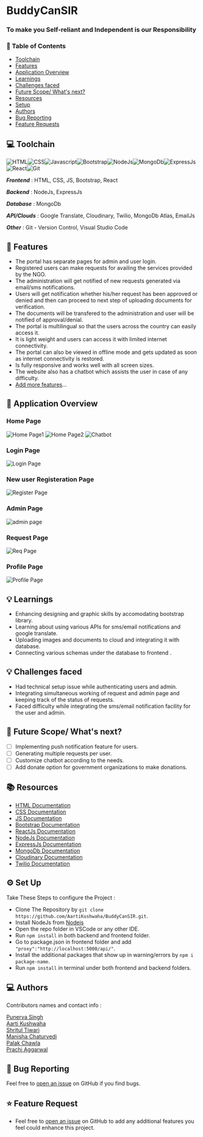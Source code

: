# BuddyCanSIR
### To make you Self-reliant and Independent is our Responsibility

### 📌 Table of Contents
* [Toolchain](#toolchain)
* [Features](#features)
* [Application Overview](#overview)
* [Learnings](#learning)
* [Challenges faced](#challenges)
* [Future Scope/ What's next?](#scope)
* [Resources](#resources)
* [Setup](#setup)
* [Authors](#authors)
* [Bug Reporting](#bug)
* [Feature Requests](#feature-request)


<a id="toolchain"></a>
## 💻 Toolchain

<img alt="HTML" src="https://img.shields.io/badge/html5-%23E34F26.svg?style=for-the-badge&logo=html5&logoColor=white"/><img alt="CSS" src="https://img.shields.io/badge/css3-%231572B6.svg?style=for-the-badge&logo=css3&logoColor=white"/><img alt="Javascript" src="https://img.shields.io/badge/javascript-%23323330.svg?style=for-the-badge&logo=javascript&logoColor=%23F7DF1E"/><img alt="Bootstrap" src="https://img.shields.io/badge/bootstrap-%23563D7C.svg?style=for-the-badge&logo=bootstrap&logoColor=white"/><img alt="NodeJs" src="https://img.shields.io/badge/Node.js-%23000.svg?style=for-the-badge&logo=node.js&logoColor=white"/><img alt="MongoDb" src="https://img.shields.io/badge/MongoDB-%2307405e.svg?style=for-the-badge&logo=mongodb&logoColor=white" /><img alt="ExpressJs" src="https://img.shields.io/badge/Express.js-%23E34F26.svg?style=for-the-badge&logo=expressjs&logoColor=%23F7DF1E"/><img alt="React" src="https://img.shields.io/badge/React-0078d7.svg?style=for-the-badge&logo=react&logoColor=white"/><img alt="Git" src="https://img.shields.io/badge/git-%23F05033.svg?style=for-the-badge&logo=git&logoColor=white"/>

***Frontend*** : HTML, CSS, JS, Bootstrap, React

***Backend*** : NodeJs, ExpressJs

***Database*** : MongoDb

***API/Clouds*** : Google Translate, Cloudinary, Twilio, MongoDb Atlas, EmailJs

***Other*** : Git - Version Control, Visual Studio Code


<a id="features"></a>
## 🚀 Features
- The portal has separate pages for admin and user login.
- Registered users can make requests for availing the services provided by the NGO.
- The administration will get notified of new requests generated via email/sms notifications.
- Users will get notification whether his/her request has been approved or denied and then can proceed to next step of uploading documents for verification.
- The documents will be transfered to the administration and user will be notified of approval/denial.
- The portal is multilingual so that the users across the country can easily access it.
- It is light weight and users can access it with limited internet connectivity.
- The portal can also be viewed in offline mode and gets updated as soon as internet connectivity is restored.
- Is fully responsive and works well with all screen sizes.
- The website also has a chatbot which assists the user in case of any difficulty.
- [Add more features](#feature-request)...

<a id="overview"></a>
## 📖 Application Overview
### Home Page
![Home Page1](https://user-images.githubusercontent.com/77791154/173409996-330f4b8c-b982-48f9-bead-dbef4be4bc80.png)
![Home Page2](https://user-images.githubusercontent.com/77791154/173410091-dd856669-f5f3-433c-980b-9b241eb81c6c.png)
![Chatbot](https://user-images.githubusercontent.com/77791154/173410243-0efbfce8-a207-4855-a599-82c496dd49ad.png)
### Login Page 
![Login Page](https://user-images.githubusercontent.com/77791154/173410313-81ccea8a-58dc-455e-9f4f-e5a033d2c64f.png)
### New user Registeration Page
![Register Page](https://user-images.githubusercontent.com/77791154/173410379-93d1794a-5f4d-4d61-9360-ea7a12dc0cae.png)
### Admin Page
![admin page](https://user-images.githubusercontent.com/77791154/173410488-cf908187-0d7a-40a9-8798-67e025794d26.png)
### Request Page
![Req Page](https://user-images.githubusercontent.com/77791154/173414160-baa27d1b-6cfb-46dc-9871-b34a5d8a4e7f.png)
### Profile Page
![Profile Page](https://user-images.githubusercontent.com/77791154/173410548-7e68168e-abbc-4c64-8788-09a7a470fdc2.png)

<a id="learning"></a>
## 💡 Learnings
- Enhancing designing and graphic skills by accomodating bootstrap library.
- Learning about using various APIs for sms/email notifications and google translate.
- Uploading images and documents to cloud and integrating it with database.
- Connecting various schemas under the database to frontend .

<a id="challenges"></a>
## 💡 Challenges faced
- Had technical setup issue while authenticating users and admin.
- Integrating simultaneous working of request and admin page and keeping track of the status of requests.
- Faced difficulty while integrating the sms/email notification facility for the user and admin.

<a id="scope"></a>
## 🚧 Future Scope/ What's next?
- [ ] Implementing push notification feature for users.
- [ ] Generating multiple requests per user.
- [ ] Customize chatbot according to the needs.
- [ ] Add donate option for government organizations to make donations.

<a id="resources"></a>
## 📚 Resources

- [HTML Documentation](https://developer.mozilla.org/en-US/docs/Web/HTML)
- [CSS Documentation](https://developer.mozilla.org/en-US/docs/Web/CSS)
- [JS Documentation](https://developer.mozilla.org/en-US/docs/Web/JavaScript)
- [Bootstrap Documentation](https://getbootstrap.com/docs/4.1/getting-started/introduction/)
- [ReactJs Documentation](https://reactjs.org/docs/getting-started.html)
- [NodeJs Documentation](https://nodejs.dev/learn)
- [ExpressJs Documentation](https://expressjs.com/en/guide/routing.html)
- [MongoDb Documentation](https://www.mongodb.com/docs/atlas/getting-started/)
- [Cloudinary Documentation](https://cloudinary.com/documentation/image_video_and_file_upload)
- [Twilio Documentation](https://www.twilio.com/docs/messaging/twiml/message)


<a id="setup"></a>
## ⚙️ Set Up

Take These Steps to configure the Project :

* Clone The Repository by `git clone https://github.com/AartiKushwaha/BuddyCanSIR.git`.
* Install NodeJs from [Nodejs](https://nodejs.org/en/)
* Open the repo folder in VSCode or any other IDE.
* Run `npm install` in both backend and frontend folder.
* Go to package.json in frontend folder and add `"proxy":"http://localhost:5000/api/"`.
* Install the additional packages that show up in warning/errors by `npm i package-name`.
* Run `npm install` in terminal under both frontend and backend folders.



<a id="authors"></a>
## 💻 Authors

Contributors names and contact info :

[Punerva Singh](https://github.com/punervasingh)
<br>
[Aarti Kushwaha](https://github.com/AartiKushwaha)
<br>
[Shritul Tiwari](https://github.com/Shritul)
<br>
[Manisha Chaturvedi](https://github.com/manisha1904)
<br>
[Palak Chawla](https://github.com/PalakChaw)
<br>
[Prachi Aggarwal](https://github.com/prachi-io)
<br>

<a id="bug"></a>
## 🐛 Bug Reporting
Feel free to [open an issue](https://github.com/AartiKushwaha/BuddyCanSIR/issues) on GitHub if you find bugs.

<a id="feature-request"></a>
## ⭐ Feature Request
- Feel free to [open an issue](https://github.com/AartiKushwaha/BuddyCanSIR/issues) on GitHub to add any additional features you feel could enhance this project.  
